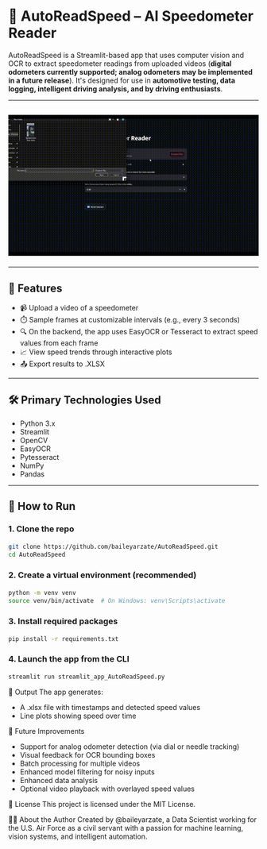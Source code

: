 # 🚗 AutoReadSpeed – AI Speedometer Reader

AutoReadSpeed is a Streamlit-based app that uses computer vision and OCR to extract speedometer readings from uploaded videos (**digital odometers currently supported; analog odometers may be implemented in a future release**). It's designed for use in **automotive testing, data logging, intelligent driving analysis, and by driving enthusiasts**.

---

## ![Demo](sample_videos/demo.gif)

---

## 🧠 Features

- 📹 Upload a video of a speedometer
- ⏱️ Sample frames at customizable intervals (e.g., every 3 seconds)
- 🔍 On the backend, the app uses EasyOCR or Tesseract to extract speed values from each frame
- 📈 View speed trends through interactive plots
- 📤 Export results to .XLSX

---

## 🛠️ Primary Technologies Used

- Python 3.x
- Streamlit
- OpenCV
- EasyOCR
- Pytesseract
- NumPy
- Pandas

---

## 🚀 How to Run

### 1. Clone the repo
```bash
git clone https://github.com/baileyarzate/AutoReadSpeed.git
cd AutoReadSpeed
```

### 2. Create a virtual environment (recommended)
```bash
python -m venv venv
source venv/bin/activate  # On Windows: venv\Scripts\activate
```

### 3. Install required packages
```bash
pip install -r requirements.txt
```

### 4. Launch the app from the CLI
```bash
streamlit run streamlit_app_AutoReadSpeed.py
```

📂 Output
The app generates:
- A .xlsx file with timestamps and detected speed values
- Line plots showing speed over time

🧪 Future Improvements
- Support for analog odometer detection (via dial or needle tracking)
- Visual feedback for OCR bounding boxes
- Batch processing for multiple videos
- Enhanced model filtering for noisy inputs
- Enhanced data analysis
- Optional video playback with overlayed speed values

📄 License
This project is licensed under the MIT License.

🙋‍♀️ About the Author
Created by @baileyarzate, a Data Scientist working for the U.S. Air Force as a civil servant with a passion for machine learning, vision systems, and intelligent automation.
